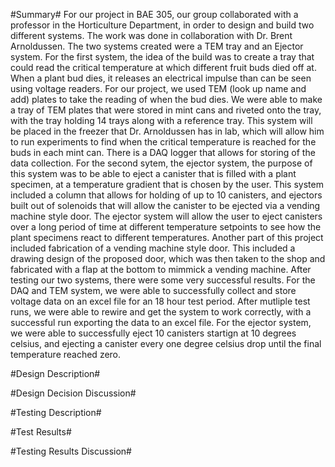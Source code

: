 #Summary#
For our project in BAE 305, our group collaborated with a professor in the Horticulture Department, in order to design and build two different systems. The work was done in collaboration with Dr. Brent Arnoldussen. The two systems created were a TEM tray and an Ejector system. For the first system, the idea of the build was to create a tray that could read the critical temperature at which different fruit buds died off at. When a plant bud dies, it releases an electrical impulse than can be seen using voltage readers. For our project, we used TEM (look up name and add) plates to take the reading of when the bud dies. We were able to make a tray of TEM plates that were stored in mint cans and riveted onto the tray, with the tray holding 14 trays along with a reference tray. This system will be placed in the freezer that Dr. Arnoldussen has in lab, which will allow him to run experiments to find when the critical temperature is reached for the buds in each mint can. There is a DAQ logger that allows for storing of the data collection. 
  For the second sytem, the ejector system, the purpose of this system was to be able to eject a canister that is filled with a plant specimen, at a temperature gradient that is chosen by the user. This system included a column that allows for holding of up to 10 canisters, and ejectors built out of solenoids that will allow the canister to be ejected via a vending machine style door. The ejector system will allow the user to eject canisters over a long period of time at different temperature setpoints to see how the plant specimens react to different temperatures. 
  Another part of this project included fabrication of a vending machine style door. This included a drawing design of the proposed door, which was then taken to the shop and fabricated with a flap at the bottom to mimmick a vending machine. 
  After testing our two systems, there were some very successful results. For the DAQ and TEM system, we were able to successfully collect and store voltage data on an excel file for an 18 hour test period. After mutliple test runs, we were able to rewire and get the system to work correctly, with a successful run exporting the data to an excel file. For the ejector system, we were able to successfully eject 10 canisters startign at 10 degrees celsius, and ejecting a canister every one degree celsius drop until the final temperature reached zero. 

#Design Description#

#Design Decision Discussion#

#Testing Description#

#Test Results# 

#Testing Results Discussion#
